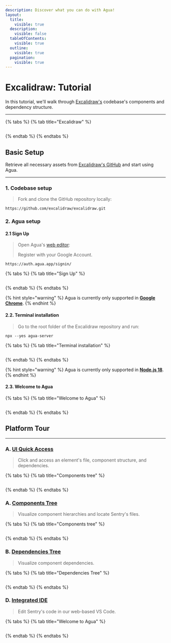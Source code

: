 ```yaml
---
description: Discover what you can do with Agua!
layout:
  title:
    visible: true
  description:
    visible: false
  tableOfContents:
    visible: true
  outline:
    visible: true
  pagination:
    visible: true
---
```


# Excalidraw: Tutorial

In this tutorial, we'll walk through [Excalidraw's](https://excalidraw.com/) codebase's components and dependency structure.

***



{% tabs %}
{% tab title="Excalidraw" %}
<figure><img src="../.gitbook/assets/Sentry-Reduced.png" alt=""><figcaption></figcaption></figure>
{% endtab %}
{% endtabs %}



## Basic Setup

Retrieve all necessary assets from [Excalidraw's GitHub](https://github.com/excalidraw/excalidraw) and start using Agua.

***



### 1. Codebase setup[​](https://docs.agua.dev/installation#1-codebase-setup) <a href="#id-1-codebase-setup" id="id-1-codebase-setup"></a>

> Fork and clone the GitHub repository locally:

```
https://github.com/excalidraw/excalidraw.git
```



### 2. Agua setup[​](https://docs.agua.dev/installation#2-agua-setup) <a href="#id-2-agua-setup" id="id-2-agua-setup"></a>



#### 2.1 Sign Up

> Open Agua's [web editor](https://auth.agua.app/signin/):
>
> Register with your Google Account.&#x20;

```
https://auth.agua.app/signin/
```

{% tabs %}
{% tab title="Sign Up" %}
<figure><img src="../.gitbook/assets/Agua-Sign-Up-Reduced.png" alt=""><figcaption></figcaption></figure>
{% endtab %}
{% endtabs %}

{% hint style="warning" %}
Agua is currently only supported in [**Google Chrome**](https://www.google.com/intl/es-419/chrome/).
{% endhint %}



#### 2.2. Terminal installation[​](https://docs.agua.dev/installation#21-terminal-installation) <a href="#id-21-terminal-installation" id="id-21-terminal-installation"></a>

> Go to the root folder of the Excalidraw repository and run:

```
npx --yes agua-server
```

{% tabs %}
{% tab title="Terminal installation" %}
<figure><img src="../.gitbook/assets/Agua-Install-Reduced.png" alt=""><figcaption></figcaption></figure>
{% endtab %}
{% endtabs %}

{% hint style="warning" %}
Agua is currently only supported in [**Node.js 18**](https://nodejs.org/en/download).
{% endhint %}



#### 2.3. Welcome to Agua <a href="#id-23-folder-selection" id="id-23-folder-selection"></a>

{% tabs %}
{% tab title="Welcome to Agua" %}
<figure><img src="../.gitbook/assets/Component-List-Reduced.png" alt=""><figcaption></figcaption></figure>
{% endtab %}
{% endtabs %}



## Platform Tour[​](https://docs.agua.dev/installation#3-platform-tour) <a href="#id-3-platform-tour" id="id-3-platform-tour"></a>

***

### A. [UI Quick Access](../basics/ui-quick-access.md)

> Click and access an element's file, component structure, and dependencies.

{% tabs %}
{% tab title="Components tree" %}
<figure><img src="../.gitbook/assets/Component-Tree-Reduced.png" alt=""><figcaption></figcaption></figure>
{% endtab %}
{% endtabs %}



### A. [Components Tree](../basics/components-tree.md)

> Visualize component hierarchies and locate Sentry's files.

{% tabs %}
{% tab title="Components tree" %}
<figure><img src="../.gitbook/assets/Component-Tree-Reduced.png" alt=""><figcaption></figcaption></figure>
{% endtab %}
{% endtabs %}



### B. [Dependencies Tree](../basics/dependencies-tree.md)

> Visualize component dependencies.

{% tabs %}
{% tab title="Dependencies Tree" %}
<figure><img src="../.gitbook/assets/Dependency-Tree-Reduced.png" alt=""><figcaption></figcaption></figure>
{% endtab %}
{% endtabs %}



### D. [Integrated IDE](broken-reference)

> Edit Sentry's code in our web-based VS Code.

{% tabs %}
{% tab title="Welcome to Agua" %}
<figure><img src="../.gitbook/assets/Integrated-IDE-Reduced.png" alt=""><figcaption></figcaption></figure>
{% endtab %}
{% endtabs %}

